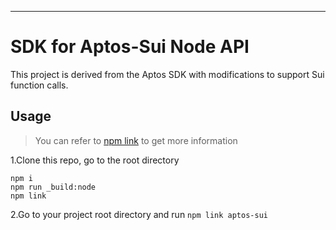 

---

# SDK for Aptos-Sui Node API

This project is derived from the Aptos SDK with modifications to support Sui function calls.

## Usage

> You can refer to [npm link](https://docs.npmjs.com/cli/v9/commands/npm-link) to get more information

1.Clone this repo, go to the root directory
```
npm i 
npm run _build:node
npm link
```

2.Go to your project root directory and run `npm link aptos-sui `

